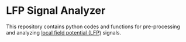 # LFP Signal Analyzer
This repository contains python codes and functions for pre-processing and analyzing [local field potential (LFP)](https://en.wikipedia.org/wiki/Local_field_potential) signals. 